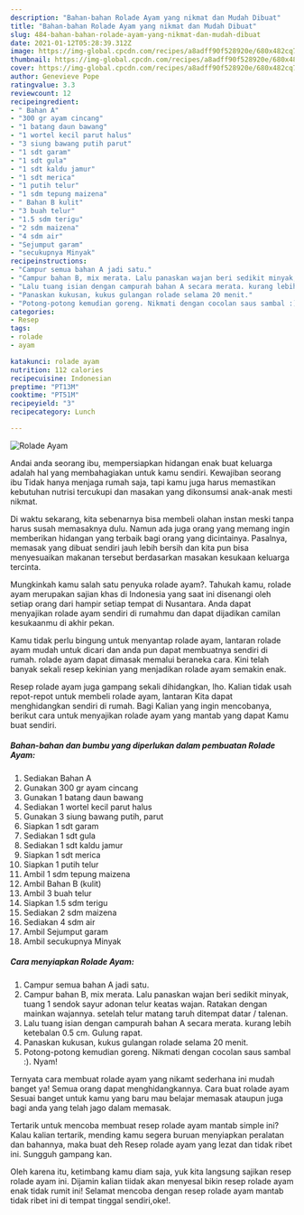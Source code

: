 ```yaml
---
description: "Bahan-bahan Rolade Ayam yang nikmat dan Mudah Dibuat"
title: "Bahan-bahan Rolade Ayam yang nikmat dan Mudah Dibuat"
slug: 484-bahan-bahan-rolade-ayam-yang-nikmat-dan-mudah-dibuat
date: 2021-01-12T05:28:39.312Z
image: https://img-global.cpcdn.com/recipes/a8adff90f528920e/680x482cq70/rolade-ayam-foto-resep-utama.jpg
thumbnail: https://img-global.cpcdn.com/recipes/a8adff90f528920e/680x482cq70/rolade-ayam-foto-resep-utama.jpg
cover: https://img-global.cpcdn.com/recipes/a8adff90f528920e/680x482cq70/rolade-ayam-foto-resep-utama.jpg
author: Genevieve Pope
ratingvalue: 3.3
reviewcount: 12
recipeingredient:
- " Bahan A"
- "300 gr ayam cincang"
- "1 batang daun bawang"
- "1 wortel kecil parut halus"
- "3 siung bawang putih parut"
- "1 sdt garam"
- "1 sdt gula"
- "1 sdt kaldu jamur"
- "1 sdt merica"
- "1 putih telur"
- "1 sdm tepung maizena"
- " Bahan B kulit"
- "3 buah telur"
- "1.5 sdm terigu"
- "2 sdm maizena"
- "4 sdm air"
- "Sejumput garam"
- "secukupnya Minyak"
recipeinstructions:
- "Campur semua bahan A jadi satu."
- "Campur bahan B, mix merata. Lalu panaskan wajan beri sedikit minyak, tuang 1 sendok sayur adonan telur keatas wajan. Ratakan dengan mainkan wajannya. setelah telur matang taruh ditempat datar / talenan."
- "Lalu tuang isian dengan campurah bahan A secara merata. kurang lebih ketebalan 0.5 cm. Gulung rapat."
- "Panaskan kukusan, kukus gulangan rolade selama 20 menit."
- "Potong-potong kemudian goreng. Nikmati dengan cocolan saus sambal :). Nyam!"
categories:
- Resep
tags:
- rolade
- ayam

katakunci: rolade ayam 
nutrition: 112 calories
recipecuisine: Indonesian
preptime: "PT13M"
cooktime: "PT51M"
recipeyield: "3"
recipecategory: Lunch

---
```



![Rolade Ayam](https://img-global.cpcdn.com/recipes/a8adff90f528920e/680x482cq70/rolade-ayam-foto-resep-utama.jpg)

Andai anda seorang ibu, mempersiapkan hidangan enak buat keluarga adalah hal yang membahagiakan untuk kamu sendiri. Kewajiban seorang ibu Tidak hanya menjaga rumah saja, tapi kamu juga harus memastikan kebutuhan nutrisi tercukupi dan masakan yang dikonsumsi anak-anak mesti nikmat.

Di waktu  sekarang, kita sebenarnya bisa membeli olahan instan meski tanpa harus susah memasaknya dulu. Namun ada juga orang yang memang ingin memberikan hidangan yang terbaik bagi orang yang dicintainya. Pasalnya, memasak yang dibuat sendiri jauh lebih bersih dan kita pun bisa menyesuaikan makanan tersebut berdasarkan masakan kesukaan keluarga tercinta. 



Mungkinkah kamu salah satu penyuka rolade ayam?. Tahukah kamu, rolade ayam merupakan sajian khas di Indonesia yang saat ini disenangi oleh setiap orang dari hampir setiap tempat di Nusantara. Anda dapat menyajikan rolade ayam sendiri di rumahmu dan dapat dijadikan camilan kesukaanmu di akhir pekan.

Kamu tidak perlu bingung untuk menyantap rolade ayam, lantaran rolade ayam mudah untuk dicari dan anda pun dapat membuatnya sendiri di rumah. rolade ayam dapat dimasak memalui beraneka cara. Kini telah banyak sekali resep kekinian yang menjadikan rolade ayam semakin enak.

Resep rolade ayam juga gampang sekali dihidangkan, lho. Kalian tidak usah repot-repot untuk membeli rolade ayam, lantaran Kita dapat menghidangkan sendiri di rumah. Bagi Kalian yang ingin mencobanya, berikut cara untuk menyajikan rolade ayam yang mantab yang dapat Kamu buat sendiri.

<!--inarticleads1-->

##### Bahan-bahan dan bumbu yang diperlukan dalam pembuatan Rolade Ayam:

1. Sediakan  Bahan A
1. Gunakan 300 gr ayam cincang
1. Gunakan 1 batang daun bawang
1. Sediakan 1 wortel kecil parut halus
1. Gunakan 3 siung bawang putih, parut
1. Siapkan 1 sdt garam
1. Sediakan 1 sdt gula
1. Sediakan 1 sdt kaldu jamur
1. Siapkan 1 sdt merica
1. Siapkan 1 putih telur
1. Ambil 1 sdm tepung maizena
1. Ambil  Bahan B (kulit)
1. Ambil 3 buah telur
1. Siapkan 1.5 sdm terigu
1. Sediakan 2 sdm maizena
1. Sediakan 4 sdm air
1. Ambil Sejumput garam
1. Ambil secukupnya Minyak




<!--inarticleads2-->

##### Cara menyiapkan Rolade Ayam:

1. Campur semua bahan A jadi satu.
1. Campur bahan B, mix merata. Lalu panaskan wajan beri sedikit minyak, tuang 1 sendok sayur adonan telur keatas wajan. Ratakan dengan mainkan wajannya. setelah telur matang taruh ditempat datar / talenan.
1. Lalu tuang isian dengan campurah bahan A secara merata. kurang lebih ketebalan 0.5 cm. Gulung rapat.
1. Panaskan kukusan, kukus gulangan rolade selama 20 menit.
1. Potong-potong kemudian goreng. Nikmati dengan cocolan saus sambal :). Nyam!




Ternyata cara membuat rolade ayam yang nikamt sederhana ini mudah banget ya! Semua orang dapat menghidangkannya. Cara buat rolade ayam Sesuai banget untuk kamu yang baru mau belajar memasak ataupun juga bagi anda yang telah jago dalam memasak.

Tertarik untuk mencoba membuat resep rolade ayam mantab simple ini? Kalau kalian tertarik, mending kamu segera buruan menyiapkan peralatan dan bahannya, maka buat deh Resep rolade ayam yang lezat dan tidak ribet ini. Sungguh gampang kan. 

Oleh karena itu, ketimbang kamu diam saja, yuk kita langsung sajikan resep rolade ayam ini. Dijamin kalian tiidak akan menyesal bikin resep rolade ayam enak tidak rumit ini! Selamat mencoba dengan resep rolade ayam mantab tidak ribet ini di tempat tinggal sendiri,oke!.


